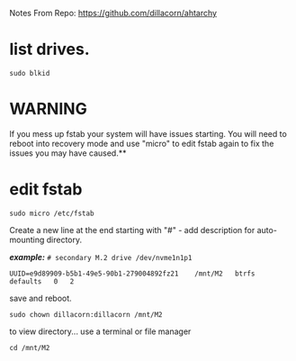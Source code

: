Notes From Repo: https://github.com/dillacorn/ahtarchy

# list drives.

`sudo blkid`

# WARNING
If you mess up fstab your system will have issues starting. You will need to reboot into recovery mode and use "micro" to edit fstab again to fix the issues you may have caused.**

# edit fstab

`sudo micro /etc/fstab`

Create a new line at the end starting with "#" - add description for auto-mounting directory.

***example:***
`# secondary M.2 drive /dev/nvme1n1p1`

`UUID=e9d89909-b5b1-49e5-90b1-279004892fz21    /mnt/M2   btrfs   defaults   0   2`

save and reboot.

`sudo chown dillacorn:dillacorn /mnt/M2`

to view directory... use a terminal or file manager

`cd /mnt/M2`
